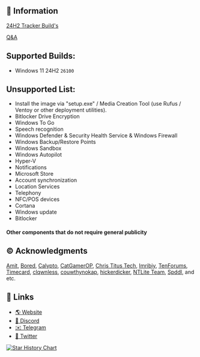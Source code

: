 ## 📌 Information

[24H2 Tracker Build's](https://github.com/Delusion-LLC/DelusionOS/blob/main/DelusionOS/24H2.md)

[Q&A](https://github.com/Delusion-LLC/DelusionOS/blob/main/DelusionOS/Q&A.md)

## Supported Builds:
- Windows 11 24H2 `26100`

## Unsupported List:
- Install the image via "setup.exe" / Media Creation Tool (use Rufus / Ventoy or other deployment utilities).
- Bitlocker Drive Encryption
- Windows To Go
- Speech recognition
- Windows Defender & Security Health Service & Windows Firewall
- Windows Backup/Restore Points
- Windows Sandbox
- Windows Autopilot <!-- Recall -->
- Hyper-V
- Notifications
- Microsoft Store
- Account synchronization
- Location Services
- Telephony
- NFC/POS devices
- Cortana
- Windows update
- Bitlocker
#### Other components that do not require general publicity

## ©️ Acknowledgments
[Amit](https://twitter.com/amitxv), 
[Bored](https://twitter.com/Bra1nlet), [Calypto](https://twitter.com/CaIypto), [CatGamerOP](https://twitter.com/CatGamerOP),
[Chris Titus Tech](https://twitter.com/christitustech), 
[Imribiy](https://twitter.com/imribiy), [TenForums](https://www.tenforums.com/), [Timecard](https://github.com/djdallmann/GamingPCSetup), 
[clqwnless](https://github.com/clqwnless),
[couwthynokap](https://github.com/couwthynokap),
[hickerdicker](https://github.com/hickerdicker),
[NTLite Team](https://www.ntlite.com/community/index.php),
[Spddl](https://github.com/spddl), and etc.

## 🔗 Links
- [🌎 Website](https://deluos.vercel.app/)
- [🤖 Discord](https://dsc.gg/delusionos/)
- [✉️ Telegram](https://t.me/DelusionGroup/)
- [🐤 Twitter](https://x.com/DelusionLLC/)

<a href="https://star-history.com/#Delusion-LLC/DelusionOS&Date">
 <picture>
   <source media="(prefers-color-scheme: dark)" srcset="https://api.star-history.com/svg?repos=Delusion-LLC/DelusionOS&type=Date&theme=dark" />
   <source media="(prefers-color-scheme: light)" srcset="https://api.star-history.com/svg?repos=Delusion-LLC/DelusionOS&type=Date" />
   <img alt="Star History Chart" src="https://api.star-history.com/svg?repos=Delusion-LLC/DelusionOS&type=Date" />
 </picture>
</a>
